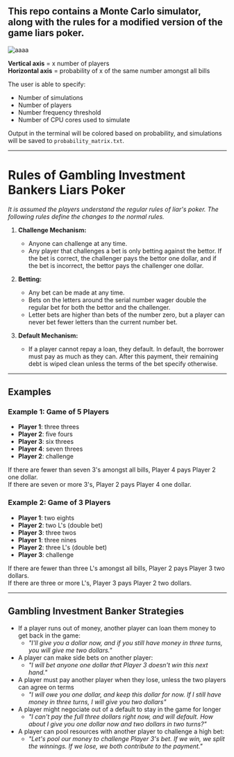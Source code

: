 ## This repo contains a Monte Carlo simulator, along with the rules for a modified version of the game liars poker.
![aaaa](https://github.com/colindharrington/gambling-investment-bankers-liars-poker/assets/42985430/8f22795d-cf44-48a9-b48e-37443675fb80)

**Vertical axis** = x number of players  
**Horizontal axis** = probability of x of the same number amongst all bills

The user is able to specify:
- Number of simulations
- Number of players
- Number frequency threshold
- Number of CPU cores used to simulate

Output in the terminal will be colored based on probability, and simulations will be saved to `probability_matrix.txt`.

--------------------------------------------

# Rules of Gambling Investment Bankers Liars Poker

*It is assumed the players understand the regular rules of liar's poker. The following rules define the changes to the normal rules.*

1. **Challenge Mechanism:**
   - Anyone can challenge at any time.
   - Any player that challenges a bet is only betting against the bettor. If the bet is correct, the challenger pays the bettor one dollar, and if the bet is incorrect, the bettor pays the challenger one dollar.

2. **Betting:**
   - Any bet can be made at any time.
   - Bets on the letters around the serial number wager double the regular bet for both the bettor and the challenger.
   - Letter bets are higher than bets of the number zero, but a player can never bet fewer letters than the current number bet.

3. **Default Mechanism:**
   - If a player cannot repay a loan, they default. In default, the borrower must pay as much as they can. After this payment, their remaining debt is wiped clean unless the terms of the bet specify otherwise.

--------------------------------------------

## Examples

### Example 1: Game of 5 Players
- **Player 1**: three threes
- **Player 2**: five fours
- **Player 3**: six threes
- **Player 4**: seven threes
- **Player 2**: challenge

If there are fewer than seven 3's amongst all bills, Player 4 pays Player 2 one dollar.  
If there are seven or more 3's, Player 2 pays Player 4 one dollar.

### Example 2: Game of 3 Players
- **Player 1**: two eights
- **Player 2**: two L's (double bet)
- **Player 3**: three twos
- **Player 1**: three nines
- **Player 2**: three L's (double bet)
- **Player 3**: challenge

If there are fewer than three L's amongst all bills, Player 2 pays Player 3 two dollars.  
If there are three or more L's, Player 3 pays Player 2 two dollars.

--------------------------------------------

## Gambling Investment Banker Strategies
- If a player runs out of money, another player can loan them money to get back in the game:
  - *"I'll give you a dollar now, and if you still have money in three turns, you will give me two dollars."*
- A player can make side bets on another player:
  - *"I will bet anyone one dollar that Player 3 doesn't win this next hand."*
- A player must pay another player when they lose, unless the two players can agree on terms
  - *"I will owe you one dollar, and keep this dollar for now. If I still have money in three turns, I will give you two dollars"*
- A player might negociate out of a default to stay in the game for longer
  - *"I can't pay the full three dollars right now, and will default. How about I give you one dollar now and two dollars in two turns?"*
- A player can pool resources with another player to challenge a high bet:
  - *"Let's pool our money to challenge Player 3's bet. If we win, we split the winnings. If we lose, we both contribute to the payment."*
